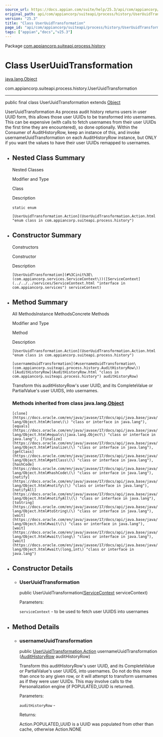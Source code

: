 ```yaml
---
source_url: https://docs.appian.com/suite/help/25.3/api/com/appiancorp/suiteapi/process/history/UserUuidTransformation.html
original_path: api/com/appiancorp/suiteapi/process/history/UserUuidTransformation.html
version: "25.3"
title: "Class UserUuidTransformation"
page_id: "api/com/appiancorp/suiteapi/process/history/UserUuidTransformation"
tags: ["appian","docs","v25.3"]
---
```



Package [com.appiancorp.suiteapi.process.history](package-summary.html)

# Class UserUuidTransformation

[java.lang.Object](https://docs.oracle.com/en/java/javase/17/docs/api/java.base/java/lang/Object.html "class or interface in java.lang")

com.appiancorp.suiteapi.process.history.UserUuidTransformation

* * *

public final class UserUuidTransformation extends [Object](https://docs.oracle.com/en/java/javase/17/docs/api/java.base/java/lang/Object.html "class or interface in java.lang")

UserUuidTransformation As process audit history returns users in user UUID form, this allows those user UUIDs to be transformed into usernames. This can be expensive (with calls to fetch usernames from their user UUIDs the first time they are encountered), so done optionally. Within the Consumer of AuditHistoryRow, keep an instance of this, and invoke usernameUuidTransformation on each AuditHistoryRow instance, but ONLY if you want the values to have their user UUIDs remapped to usernames.

-   ## Nested Class Summary

    Nested Classes

    Modifier and Type

    Class

    Description

    `static enum` 

    `[UserUuidTransformation.Action](UserUuidTransformation.Action.html "enum class in com.appiancorp.suiteapi.process.history")`

-   ## Constructor Summary

    Constructors

    Constructor

    Description

    `[UserUuidTransformation](#%3Cinit%3E\(com.appiancorp.services.ServiceContext\))([ServiceContext](../../../services/ServiceContext.html "interface in com.appiancorp.services") serviceContext)`

-   ## Method Summary

    All MethodsInstance MethodsConcrete Methods

    Modifier and Type

    Method

    Description

    `[UserUuidTransformation.Action](UserUuidTransformation.Action.html "enum class in com.appiancorp.suiteapi.process.history")`

    `[usernameUuidTransformation](#usernameUuidTransformation\(com.appiancorp.suiteapi.process.history.AuditHistoryRow\))([AuditHistoryRow](AuditHistoryRow.html "class in com.appiancorp.suiteapi.process.history") auditHistoryRow)`

    Transform this auditHistoryRow's user UUID, and its CompleteValue or PartialValue's user UUIDS, into usernames.

    ### Methods inherited from class java.lang.[Object](https://docs.oracle.com/en/java/javase/17/docs/api/java.base/java/lang/Object.html "class or interface in java.lang")

    `[clone](https://docs.oracle.com/en/java/javase/17/docs/api/java.base/java/lang/Object.html#clone\(\) "class or interface in java.lang"), [equals](https://docs.oracle.com/en/java/javase/17/docs/api/java.base/java/lang/Object.html#equals\(java.lang.Object\) "class or interface in java.lang"), [finalize](https://docs.oracle.com/en/java/javase/17/docs/api/java.base/java/lang/Object.html#finalize\(\) "class or interface in java.lang"), [getClass](https://docs.oracle.com/en/java/javase/17/docs/api/java.base/java/lang/Object.html#getClass\(\) "class or interface in java.lang"), [hashCode](https://docs.oracle.com/en/java/javase/17/docs/api/java.base/java/lang/Object.html#hashCode\(\) "class or interface in java.lang"), [notify](https://docs.oracle.com/en/java/javase/17/docs/api/java.base/java/lang/Object.html#notify\(\) "class or interface in java.lang"), [notifyAll](https://docs.oracle.com/en/java/javase/17/docs/api/java.base/java/lang/Object.html#notifyAll\(\) "class or interface in java.lang"), [toString](https://docs.oracle.com/en/java/javase/17/docs/api/java.base/java/lang/Object.html#toString\(\) "class or interface in java.lang"), [wait](https://docs.oracle.com/en/java/javase/17/docs/api/java.base/java/lang/Object.html#wait\(\) "class or interface in java.lang"), [wait](https://docs.oracle.com/en/java/javase/17/docs/api/java.base/java/lang/Object.html#wait\(long\) "class or interface in java.lang"), [wait](https://docs.oracle.com/en/java/javase/17/docs/api/java.base/java/lang/Object.html#wait\(long,int\) "class or interface in java.lang")`

-   ## Constructor Details

    -   ### UserUuidTransformation

        public UserUuidTransformation([ServiceContext](../../../services/ServiceContext.html "interface in com.appiancorp.services") serviceContext)

        Parameters:

        `serviceContext` - to be used to fetch user UUIDS into usernames

-   ## Method Details

    -   ### usernameUuidTransformation

        public [UserUuidTransformation.Action](UserUuidTransformation.Action.html "enum class in com.appiancorp.suiteapi.process.history") usernameUuidTransformation([AuditHistoryRow](AuditHistoryRow.html "class in com.appiancorp.suiteapi.process.history") auditHistoryRow)

        Transform this auditHistoryRow's user UUID, and its CompleteValue or PartialValue's user UUIDS, into usernames. Do not do this more than once to any given row, or it will attempt to transform usernames as if they were user UUIDs. This may involve calls to the Personalization engine (if POPULATED\_UUID is returned).

        Parameters:

        `auditHistoryRow` -

        Returns:

        Action.POPULATED\_UUID is a UUID was populated from other than cache, otherwise Action.NONE